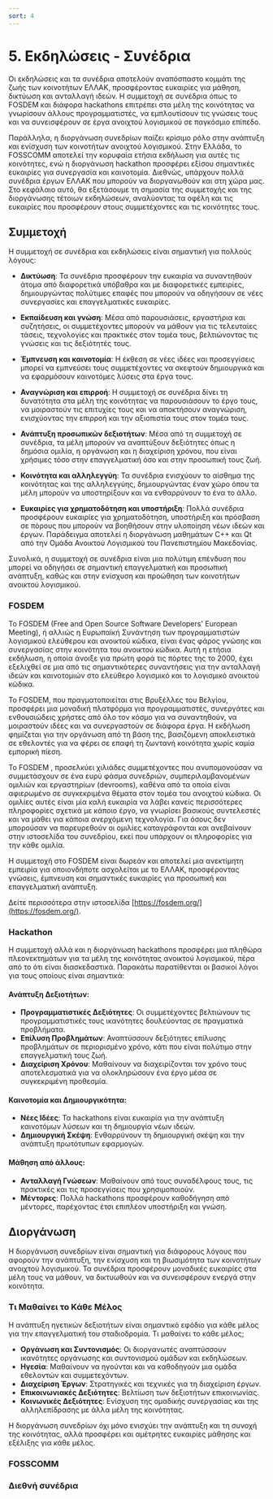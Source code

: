 ```yaml
---
sort: 4
---
```


# 5. Εκδηλώσεις - Συνέδρια

Οι εκδηλώσεις και τα συνέδρια αποτελούν αναπόσπαστο κομμάτι της ζωής των κοινοτήτων ΕΛΛΑΚ, προσφέροντας ευκαιρίες για μάθηση, δικτύωση και ανταλλαγή ιδεών. Η συμμετοχή σε συνέδρια όπως το FOSDEM και διάφορα hackathons επιτρέπει στα μέλη της κοινότητας να γνωρίσουν άλλους προγραμματιστές, να εμπλουτίσουν τις γνώσεις τους και να συνεισφέρουν σε έργα ανοιχτού λογισμικού σε παγκόσμιο επίπεδο.

Παράλληλα, η διοργάνωση συνεδρίων παίζει κρίσιμο ρόλο στην ανάπτυξη και ενίσχυση των κοινοτήτων ανοιχτού λογισμικού. Στην Ελλάδα, το FOSSCOMM αποτελεί την κορυφαία ετήσια εκδήλωση για αυτές τις κοινότητες, ενώ η διοργάνωση hackathon προσφέρει εξίσου σημαντικές ευκαιρίες για συνεργασία και καινοτομία. Διεθνώς, υπάρχουν πολλά συνέδρια έργων ΕΛΛΑΚ που μπορούν να διοργανωθούν και στη χώρα μας. Στο κεφάλαιο αυτό, θα εξετάσουμε τη σημασία της συμμετοχής και της διοργάνωσης τέτοιων εκδηλώσεων, αναλύοντας τα οφέλη και τις ευκαιρίες που προσφέρουν στους συμμετέχοντες και τις κοινότητες τους.

## Συμμετοχή

Η συμμετοχή σε συνέδρια και εκδηλώσεις είναι σημαντική για πολλούς λόγους:

* **Δικτύωση**: Τα συνέδρια προσφέρουν την ευκαιρία να συναντηθούν άτομα από διαφορετικά υπόβαθρα και με διαφορετικές εμπειρίες, δημιουργώντας πολύτιμες επαφές που μπορούν να οδηγήσουν σε νέες συνεργασίες και επαγγελματικές ευκαιρίες.   

* **Εκπαίδευση και γνώση**: Μέσα από παρουσιάσεις, εργαστήρια και συζητήσεις, οι συμμετέχοντες μπορούν να μάθουν για τις τελευταίες τάσεις, τεχνολογίες και πρακτικές στον τομέα τους, βελτιώνοντας τις γνώσεις και τις δεξιότητές τους.   

* **Έμπνευση και καινοτομία**: Η έκθεση σε νέες ιδέες και προσεγγίσεις μπορεί να εμπνεύσει τους συμμετέχοντες να σκεφτούν δημιουργικά και να εφαρμόσουν καινοτόμες λύσεις στα έργα τους.  

* **Αναγνώριση και επιρροή**: Η συμμετοχή σε συνέδρια δίνει τη δυνατότητα στα μέλη της κοινότητας να παρουσιάσουν το έργο τους, να μοιραστούν τις επιτυχίες τους και να αποκτήσουν αναγνώριση, ενισχύοντας την επιρροή και την αξιοπιστία τους στον τομέα τους.   

* **Ανάπτυξη προσωπικών δεξιοτήτων**: Μέσα από τη συμμετοχή σε συνέδρια, τα μέλη μπορούν να αναπτύξουν δεξιότητες όπως η δημόσια ομιλία, η οργάνωση και η διαχείριση χρόνου, που είναι χρήσιμες τόσο στην επαγγελματική όσο και στην προσωπική τους ζωή.   

* **Κοινότητα και αλληλεγγύη**: Τα συνέδρια ενισχύουν το αίσθημα της κοινότητας και της αλληλεγγύης, δημιουργώντας έναν χώρο όπου τα μέλη μπορούν να υποστηρίξουν και να ενθαρρύνουν το ένα το άλλο.   

* **Ευκαιρίες για χρηματοδότηση και υποστήριξη**: Πολλά συνέδρια προσφέρουν ευκαιρίες για χρηματοδότηση, υποστήριξη και πρόσβαση σε πόρους που μπορούν να βοηθήσουν στην υλοποίηση νέων ιδεών και έργων. Παράδειγμα αποτελεί η διοργάνωση μαθημάτων C++ και Qt από την Ομάδα Ανοικτού Λογισμικού του Πανεπιστημίου Μακεδονίας.   

Συνολικά, η συμμετοχή σε συνέδρια είναι μια πολύτιμη επένδυση που μπορεί να οδηγήσει σε σημαντική επαγγελματική και προσωπική ανάπτυξη, καθώς και στην ενίσχυση και προώθηση των κοινοτήτων ανοικτού λογισμικού.

### FOSDEM

Το FOSDEM (Free and Open Source Software Developers' European Meeting), ή αλλιώς η Ευρωπαϊκή Συνάντηση των προγραμματιστών λογισμικού ελεύθερου και ανοικτού κώδικα, είναι ένας φάρος γνώσης και συνεργασίας στην κοινότητα του ανοικτού κώδικα. Αυτή η ετήσια εκδήλωση, η οποία άνοιξε για πρώτη φορά τις πόρτες της το 2000, έχει εξελιχθεί σε μια από τις σημαντικότερες συναντήσεις για την ανταλλαγή ιδεών και καινοτομιών στο ελεύθερο λογισμικό και το λογισμικό ανοικτού κώδικα.

Το FOSDEM, που πραγματοποιείται στις Βρυξέλλες του Βελγίου, προσφέρει μια μοναδική πλατφόρμα για προγραμματιστές, συνεργάτες και ενθουσιώδεις χρήστες από όλο τον κόσμο για να συναντηθούν, να μοιραστούν ιδέες και να συνεργαστούν σε διάφορα έργα. Η εκδήλωση φημίζεται για την οργάνωση από τη βάση της, βασιζόμενη αποκλειστικά σε εθελοντές για να φέρει σε επαφή τη ζωντανή κοινότητα χωρίς καμία εμπορική πίεση.

Το FOSDEM , προσελκύει χιλιάδες συμμετέχοντες που ανυπομονούσαν να συμμετάσχουν σε ένα ευρύ φάσμα συνεδριών, συμπεριλαμβανομένων ομιλιών και εργαστηρίων (devrooms), καθένα από τα οποία είναι αφιερωμένο σε συγκεκριμένα θέματα στον τομέα του ανοιχτού κώδικα. Οι ομιλίες αυτές είναι μία καλή ευκαιρία να λάβει κανείς περισσότερες πληροφορίες σχετικά με κάποιο έργο, να γνωρίσει βασικούς συντελεστές και να μάθει για κάποια ανερχόμενη τεχνολογία. Για όσους δεν μπορούσαν να παρευρεθούν οι ομιλίες καταγράφονται και ανεβαίνουν στην ιστοσελίδα του συνεδρίου, εκεί που υπάρχουν οι πληροφορίες για την κάθε ομιλία.

Η συμμετοχή στο FOSDEM είναι δωρεάν και αποτελεί μια ανεκτίμητη εμπειρία για οποιονδήποτε ασχολείται με το ΕΛΛΑΚ, προσφέροντας γνώσεις, έμπνευση και σημαντικές ευκαιρίες για προσωπική και επαγγελματική ανάπτυξη.

Δείτε περισσότερα στην ιστοσελίδα [https://fosdem.org/](https://fosdem.org/).

### Hackathon

Η συμμετοχή αλλά και η διοργάνωση hackathons προσφέρει μια πληθώρα πλεονεκτημάτων για τα μέλη της κοινότητας ανοικτού λογισμικού, πέρα από το ότι είναι διασκεδαστικά. Παρακάτω παρατίθενται οι βασικοί λόγοι για τους οποίους είναι σημαντικά:

#### Ανάπτυξη Δεξιοτήτων:

* **Προγραμματιστικές Δεξιότητες**: Οι συμμετέχοντες βελτιώνουν τις προγραμματιστικές τους ικανότητες δουλεύοντας σε πραγματικά προβλήματα.   
* **Επίλυση Προβλημάτων**: Αναπτύσσουν δεξιότητες επίλυσης προβλημάτων σε περιορισμένο χρόνο, κάτι που είναι πολύτιμο στην επαγγελματική τους ζωή.   
* **Διαχείριση Χρόνου**: Μαθαίνουν να διαχειρίζονται τον χρόνο τους αποτελεσματικά για να ολοκληρώσουν ένα έργο μέσα σε συγκεκριμένη προθεσμία.   

#### Καινοτομία και Δημιουργικότητα:

* **Νέες Ιδέες**: Τα hackathons είναι ευκαιρία για την ανάπτυξη καινοτόμων λύσεων και τη δημιουργία νέων ιδεών.   
* **Δημιουργική Σκέψη**: Ενθαρρύνουν τη δημιουργική σκέψη και την ανάπτυξη πρωτότυπων εφαρμογών.   

#### Μάθηση από άλλους:

* **Ανταλλαγή Γνώσεων**: Μαθαίνουν από τους συναδέλφους τους, τις πρακτικές και τις προσεγγίσεις που χρησιμοποιούν.   
* **Μέντορες**: Πολλά hackathons προσφέρουν καθοδήγηση από μέντορες, παρέχοντας έτσι επιπλέον υποστήριξη και γνώση.   

## Διοργάνωση

Η διοργάνωση συνεδρίων είναι σημαντική για διάφορους λόγους που αφορούν την ανάπτυξη, την ενίσχυση και τη βιωσιμότητα των κοινοτήτων ανοιχτού λογισμικού. Τα συνέδρια προσφέρουν μοναδικές ευκαιρίες στα μέλη τους να μάθουν, να δικτυωθούν και να συνεισφέρουν ενεργά στην κοινότητα.

### Τι Μαθαίνει το Κάθε Μέλος

Η ανάπτυξη ηγετικών δεξιοτήτων είναι σημαντικό εφόδιο για κάθε μέλος για την επαγγελματική του σταδιοδρομία. Τι μαθαίνει το κάθε μέλος;

* **Οργάνωση και Συντονισμός**: Οι διοργανωτές αναπτύσσουν ικανότητες οργάνωσης και συντονισμού ομάδων και εκδηλώσεων.   
* **Ηγεσία**: Μαθαίνουν να ηγούνται και να καθοδηγούν μια ομάδα εθελοντών και συμμετεχόντων.   
* **Διαχείριση Έργων**: Στρατηγικές και τεχνικές για τη διαχείριση έργων.   
* **Επικοινωνιακές Δεξιότητες**: Βελτίωση των δεξιοτήτων επικοινωνίας.  
* **Κοινωνικές Δεξιότητες**: Ενίσχυση της ομαδικής συνεργασίας και της αλληλεπίδρασης με άλλα μέλη της κοινότητας.  

Η διοργάνωση συνεδρίων όχι μόνο ενισχύει την ανάπτυξη και τη συνοχή της κοινότητας, αλλά προσφέρει και αμέτρητες ευκαιρίες μάθησης και εξέλιξης για κάθε μέλος.

### FOSSCOMM



### Διεθνή συνέδρια


